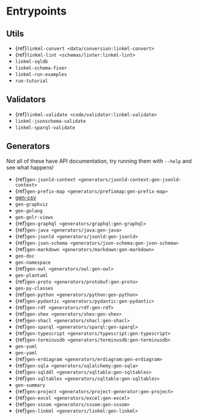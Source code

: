 # Entrypoints

## Utils

- {ref}`linkml-convert <data/conversion:linkml-convert>`
- {ref}`linkml-lint <schemas/linter:linkml-lint>`
- `linkml-sqldb`
- `linkml-schema-fixer`
- `linkml-run-examples`
- `run-tutorial`

## Validators

- {ref}`linkml-validate <code/validator:linkml-validate>`
- `linkml-jsonschema-validate`
- `linkml-sparql-validate`

## Generators

Not all of these have API documentation, 
try running them with `--help` and see what happens!

- {ref}`gen-jsonld-context <generators/jsonld-context:gen-jsonld-context>`
- {ref}`gen-prefix-map <generators/prefixmap:gen-prefix-map>`
- [gen-csv](../generators/csv.rst)
- `gen-graphviz`
- `gen-golang`
- `gen-golr-views`
- {ref}`gen-graphql <generators/graphql:gen-graphql>`
- {ref}`gen-java <generators/java:gen-java>`
- {ref}`gen-jsonld <generators/jsonld:gen-jsonld>`
- {ref}`gen-json-schema <generators/json-schema:gen-json-schema>`
- {ref}`gen-markdown <generators/markdown:gen-markdown>`
- `gen-doc`
- `gen-namespace`
- {ref}`gen-owl <generators/owl:gen-owl>`
- `gen-plantuml`
- {ref}`gen-proto <generators/protobuf:gen-proto>`
- `gen-py-classes`
- {ref}`gen-python <generators/python:gen-python>`
- {ref}`gen-pydantic <generators/pydantic:gen-pydantic>`
- {ref}`gen-rdf <generators/rdf:gen-rdf>`
- {ref}`gen-shex <generators/shex:gen-shex>`
- {ref}`gen-shacl <generators/shacl:gen-shacl>`
- {ref}`gen-sparql <generators/sparql:gen-sparql>`
- {ref}`gen-typescript <generators/typescript:gen-typescript>`
- {ref}`gen-terminusdb <generators/terminusdb:gen-terminusdb>`
- `gen-yuml`
- `gen-yaml`
- {ref}`gen-erdiagram <generators/erdiagram:gen-erdiagram>`
- {ref}`gen-sqla <generators/sqlalchemy:gen-sqla>`
- {ref}`gen-sqlddl <generators/sqltable:gen-sqltables>`
- {ref}`gen-sqltables <generators/sqltable:gen-sqltables>`
- `gen-summary`
- {ref}`gen-project <generators/project-generator:gen-project>`
- {ref}`gen-excel <generators/excel:gen-excel>`
- {ref}`gen-sssom <generators/sssom:gen-sssom>`
- {ref}`gen-linkml <generators/linkml:gen-linkml>`